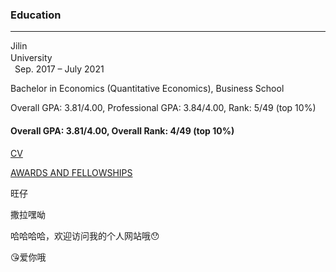 ### Education

---

Jilin University　　　　　　　　　　　　　　　　　　　　　　　　　　　　　　　　　　　　　　　　　　　　　　　&ensp;Sep. 2017 – July 2021

Bachelor in Economics (Quantitative Economics), Business School

Overall GPA: 3.81/4.00, Professional GPA: 3.84/4.00, Rank: 5/49 (top 10%)

#### Overall GPA: 3.81/4.00, Overall Rank: 4/49 (top 10%)

[CV](https://github.com/yifatchow/yifatchow.github.io/blob/master/CV.pdf)

[AWARDS AND FELLOWSHIPS](https://github.com/yifatchow/yifatchow.github.io/blob/master/AWARDS%20AND%20FELLOWSHIPS.pdf)

旺仔

撒拉嘿呦

哈哈哈哈，欢迎访问我的个人网站哦😯

😘爱你哦
